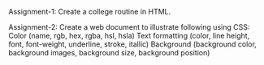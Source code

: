 Assignment-1: Create a college routine in HTML.

Assignment-2: Create a web document to illustrate following using CSS:
              Color (name, rgb, hex, rgba, hsl, hsla)
              Text formatting (color, line height, font, font-weight, underline, stroke, itallic)
              Background (background color, background images, background size, background position)
